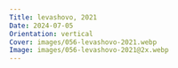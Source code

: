 ```yaml
---
Title: levashovo, 2021
Date: 2024-07-05
Orientation: vertical
Cover: images/056-levashovo-2021.webp
Image: images/056-levashovo-2021@2x.webp
---
```

